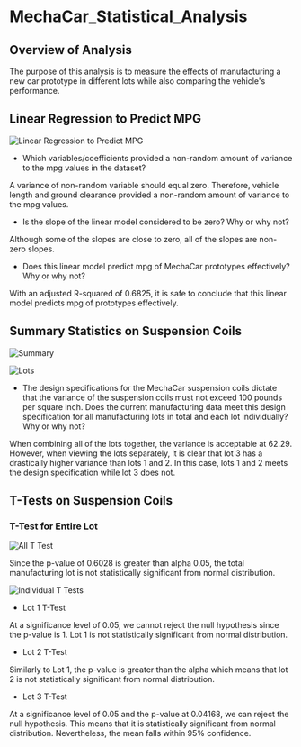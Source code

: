 # MechaCar_Statistical_Analysis

## Overview of Analysis

The purpose of this analysis is to measure the effects of manufacturing a new car prototype in different lots while also comparing the vehicle's performance.

## Linear Regression to Predict MPG 

![Linear Regression to Predict MPG](https://user-images.githubusercontent.com/110862261/203677062-45dba769-d11b-4538-98af-974c3070567f.PNG)

* Which variables/coefficients provided a non-random amount of variance to the mpg values in the dataset?

A variance of non-random variable should equal zero. Therefore, vehicle length and ground clearance provided a non-random amount of variance to the mpg values.

* Is the slope of the linear model considered to be zero? Why or why not?

Although some of the slopes are close to zero, all of the slopes are non-zero slopes.

* Does this linear model predict mpg of MechaCar prototypes effectively? Why or why not?

With an adjusted R-squared of 0.6825, it is safe to conclude that this linear model predicts mpg of prototypes effectively. 

## Summary Statistics on Suspension Coils

![Summary](https://user-images.githubusercontent.com/110862261/203678610-3f6c96de-6222-463a-ab5a-8de64da942b9.PNG)

![Lots](https://user-images.githubusercontent.com/110862261/203678638-455c94fa-fb94-43dd-a744-383cefc2a822.PNG)

* The design specifications for the MechaCar suspension coils dictate that the variance of the suspension coils must not exceed 100 pounds per square inch. Does the current manufacturing data meet this design specification for all manufacturing lots in total and each lot individually? Why or why not?

When combining all of the lots together, the variance is acceptable at 62.29. However, when viewing the lots separately, it is clear that lot 3 has a drastically higher variance than lots 1 and 2. In this case, lots 1 and 2 meets the design specification while lot 3 does not.

## T-Tests on Suspension Coils

### T-Test for Entire Lot

![All T Test](https://user-images.githubusercontent.com/110862261/203679935-a493eaf0-611b-450b-a774-b9dd3bb95bbc.PNG)

Since the p-value of 0.6028 is greater than alpha 0.05, the total manufacturing lot is not statistically significant from normal distribution.

![Individual T Tests](https://user-images.githubusercontent.com/110862261/203680498-26f04d73-dac7-406c-a1b4-bda291b66f7a.PNG)

* Lot 1 T-Test

At a significance level of 0.05, we cannot reject the null hypothesis since the p-value is 1. Lot 1 is not statistically significant from normal distribution.

* Lot 2 T-Test

Similarly to Lot 1, the p-value is greater than the alpha which means that lot 2 is not statistically significant from normal distribution.

* Lot 3 T-Test

At a significance level of 0.05 and the p-value at 0.04168, we can reject the null hypothesis. This means that it is statistically significant from normal distribution. Nevertheless, the mean falls within 95% confidence. 


